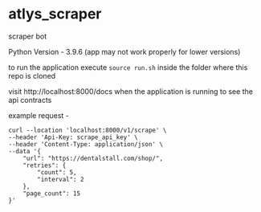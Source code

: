 # atlys_scraper
scraper bot 

Python Version - 3.9.6 (app may not work properly for lower versions)

to run the application execute `source run.sh` inside the folder where this repo is cloned

visit http://localhost:8000/docs when the application is running to see the api contracts


example request - 
```
curl --location 'localhost:8000/v1/scrape' \
--header 'Api-Key: scrape_api_key' \
--header 'Content-Type: application/json' \
--data '{
    "url": "https://dentalstall.com/shop/",
    "retries": {
        "count": 5,
        "interval": 2
    },
    "page_count": 15
}'
```
